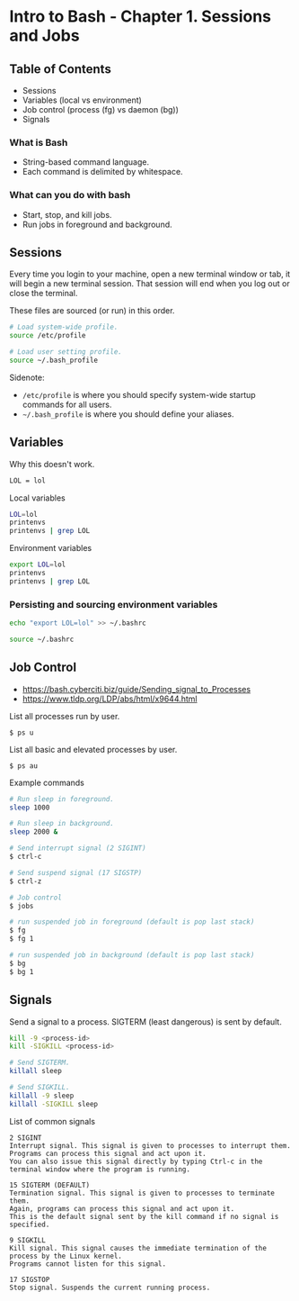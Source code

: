# Intro to Bash - Chapter 1. Sessions and Jobs

## Table of Contents
- Sessions
- Variables (local vs environment)
- Job control (process (fg) vs daemon (bg))
- Signals

### What is Bash
- String-based command language.
- Each command is delimited by whitespace.

### What can you do with bash
- Start, stop, and kill jobs.
- Run jobs in foreground and background.

## Sessions
Every time you login to your machine, open a new terminal window or tab, it will begin a new
terminal session. That session will end when you log out or close the terminal.

These files are sourced (or run) in this order.

```sh
# Load system-wide profile.
source /etc/profile

# Load user setting profile.
source ~/.bash_profile
```

Sidenote:
- `/etc/profile` is where you should specify system-wide startup commands for all users.
- `~/.bash_profile` is where you should define your aliases.

## Variables

Why this doesn't work.
```sh
LOL = lol
```

Local variables
```sh
LOL=lol
printenvs
printenvs | grep LOL
```

Environment variables
```sh
export LOL=lol
printenvs
printenvs | grep LOL
```

### Persisting and sourcing environment variables

```sh
echo "export LOL=lol" >> ~/.bashrc
```

```sh
source ~/.bashrc
```

## Job Control
- https://bash.cyberciti.biz/guide/Sending_signal_to_Processes
- https://www.tldp.org/LDP/abs/html/x9644.html

List all processes run by user.
```
$ ps u
```

List all basic and elevated processes by user.
```
$ ps au
```

Example commands
```sh
# Run sleep in foreground.
sleep 1000

# Run sleep in background.
sleep 2000 &

# Send interrupt signal (2 SIGINT)
$ ctrl-c

# Send suspend signal (17 SIGSTP)
$ ctrl-z

# Job control
$ jobs

# run suspended job in foreground (default is pop last stack)
$ fg
$ fg 1

# run suspended job in background (default is pop last stack)
$ bg
$ bg 1
```

## Signals
Send a signal to a process. SIGTERM (least dangerous) is sent by default.

```sh
kill -9 <process-id>
kill -SIGKILL <process-id>

# Send SIGTERM.
killall sleep

# Send SIGKILL.
killall -9 sleep
killall -SIGKILL sleep
```

List of common signals
```
2 SIGINT
Interrupt signal. This signal is given to processes to interrupt them.
Programs can process this signal and act upon it.
You can also issue this signal directly by typing Ctrl-c in the terminal window where the program is running.

15 SIGTERM (DEFAULT)
Termination signal. This signal is given to processes to terminate them.
Again, programs can process this signal and act upon it.
This is the default signal sent by the kill command if no signal is specified.

9 SIGKILL
Kill signal. This signal causes the immediate termination of the process by the Linux kernel.
Programs cannot listen for this signal.

17 SIGSTOP
Stop signal. Suspends the current running process.
```
